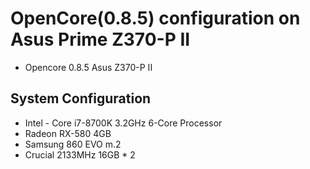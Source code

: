 # OpenCore(0.8.5) configuration on Asus Prime Z370-P II
- Opencore 0.8.5 Asus Z370-P II

## System Configuration 

- Intel - Core i7-8700K 3.2GHz 6-Core Processor
- Radeon RX-580 4GB
- Samsung 860 EVO m.2
- Crucial 2133MHz 16GB * 2
